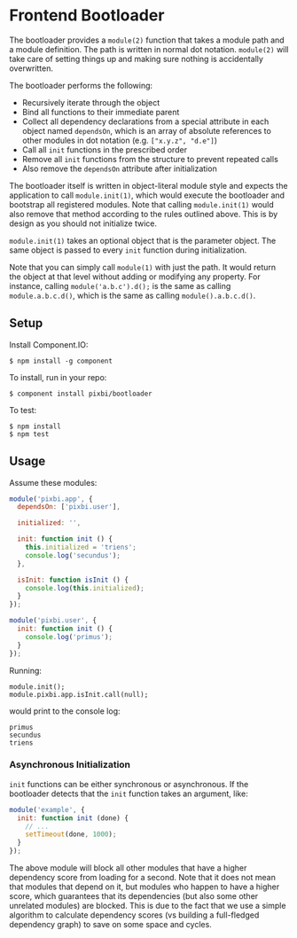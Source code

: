 # Frontend Bootloader

The bootloader provides a `module(2)` function that takes a module path and a
module definition. The path is written in normal dot notation. `module(2)` will
take care of setting things up and making sure nothing is accidentally
overwritten.

The bootloader performs the following:

* Recursively iterate through the object
* Bind all functions to their immediate parent
* Collect all dependency declarations from a special attribute in each object
  named `dependsOn`, which is an array of absolute references to other modules
  in dot notation (e.g. `["x.y.z", "d.e"]`)
* Call all `init` functions in the prescribed order
* Remove all `init` functions from the structure to prevent repeated calls
* Also remove the `dependsOn` attribute after initialization

The bootloader itself is written in object-literal module style and expects the
application to call `module.init(1)`, which would execute the bootloader and
bootstrap all registered modules. Note that calling `module.init(1)` would also
remove that method according to the rules outlined above. This is by design as
you should not initialize twice.

`module.init(1)` takes an optional object that is the parameter object. The
same object is passed to every `init` function during initialization.

Note that you can simply call `module(1)` with just the path. It would return
the object at that level without adding or modifying any property. For
instance, calling `module('a.b.c').d();` is the same as calling
`module.a.b.c.d()`, which is the same as calling `module().a.b.c.d()`.


## Setup

Install Component.IO:

    $ npm install -g component

To install, run in your repo:

    $ component install pixbi/bootloader

To test:

    $ npm install
    $ npm test


## Usage

Assume these modules:

```js
module('pixbi.app', {
  dependsOn: ['pixbi.user'],

  initialized: '',

  init: function init () {
    this.initialized = 'triens';
    console.log('secundus');
  },

  isInit: function isInit () {
    console.log(this.initialized);
  }
});

module('pixbi.user', {
  init: function init () {
    console.log('primus');
  }
});
```

Running:

```
module.init();
module.pixbi.app.isInit.call(null);
```

would print to the console log:

```
primus
secundus
triens
```

### Asynchronous Initialization

`init` functions can be either synchronous or asynchronous. If the bootloader
detects that the `init` function takes an argument, like:

```js
module('example', {
  init: function init (done) {
    // ...
    setTimeout(done, 1000);
  }
});
```

The above module will block all other modules that have a higher dependency
score from loading for a second. Note that it does not mean that modules that
depend on it, but modules who happen to have a higher score, which guarantees
that its dependencies (but also some other unrelated modules) are blocked. This
is due to the fact that we use a simple algorithm to calculate dependency
scores (vs building a full-fledged dependency graph) to save on some space and
cycles.
